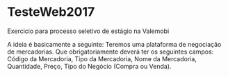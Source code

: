 # TesteWeb2017
Exercicio para processo seletivo de estágio na Valemobi


A ideia é basicamente a seguinte:
Teremos uma plataforma de negociação de mercadorias. Que obrigatoriamente deverá ter os seguintes
campos: Código da Mercadoria, Tipo da Mercadoria, Nome da Mercadoria, Quantidade, Preço, Tipo do Negócio
(Compra ou Venda).

